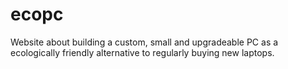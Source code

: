 # ecopc
Website about building a custom, small and upgradeable PC as a ecologically friendly alternative to regularly buying new laptops.
